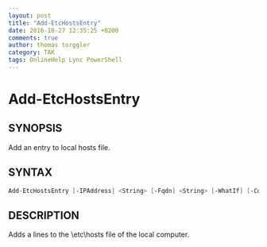 ```yaml
---
layout: post
title: "Add-EtcHostsEntry"
date: 2016-10-27 12:35:25 +0200
comments: true
author: thomas torggler
category: TAK
tags: OnlineHelp Lync PowerShell
---
```

# Add-EtcHostsEntry

## SYNOPSIS 
Add an entry to local hosts file.
<!-- more -->

## SYNTAX 
```powershell
Add-EtcHostsEntry [-IPAddress] <String> [-Fqdn] <String> [-WhatIf] [-Confirm] [<CommonParameters>]
```
## DESCRIPTION 
Adds a lines to the \etc\hosts file of the local computer.